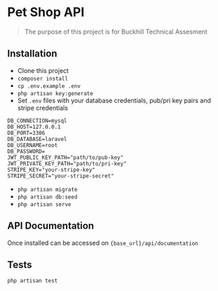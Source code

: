 # Pet Shop API
> The purpose of this project is for Buckhill Technical Assesment

## Installation

- Clone this project
- `composer install`
- `cp .env.example .env`
- `php artisan key:generate`
- Set `.env` files with your database credentials, pub/pri key pairs and stripe credentials
```dotenv
DB_CONNECTION=mysql
DB_HOST=127.0.0.1
DB_PORT=3306
DB_DATABASE=laravel
DB_USERNAME=root
DB_PASSWORD=
JWT_PUBLIC_KEY_PATH="path/to/pub-key"
JWT_PRIVATE_KEY_PATH="path/to/pri-key"
STRIPE_KEY="your-stripe-key"
STRIPE_SECRET="your-stripe-secret"
```
- `php artisan migrate`
- `php artisan db:seed`
- `php artisan serve`

## API Documentation
Once installed can be accessed on `{base_url}/api/documentation`

## Tests

`php artisan test`
